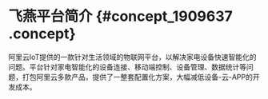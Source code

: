 # 飞燕平台简介 {#concept_1909637 .concept}

阿里云IoT提供的一款针对生活领域的物联网平台，以解决家电设备快速智能化的问题。平台针对家电智能化的设备连接、移动端控制、设备管理、数据统计等问题，打包阿里云多款产品，提供了一整套配置化方案，大幅减低设备-云-APP的开发成本。

